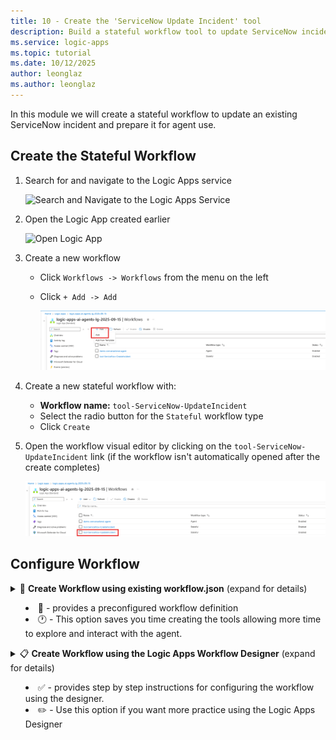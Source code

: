 ```yaml
---
title: 10 - Create the 'ServiceNow Update Incident' tool
description: Build a stateful workflow tool to update ServiceNow incidents and enable agent work note recording.
ms.service: logic-apps
ms.topic: tutorial
ms.date: 10/12/2025
author: leonglaz
ms.author: leonglaz
---
```


In this module we will create a stateful workflow to update an existing ServiceNow incident and prepare it for agent use.


## Create the Stateful Workflow
1. Search for and navigate to the Logic Apps service

    ![Search and Navigate to the Logic Apps Service](./images/10_01_search_bar_logic_apps.png "search and navigate to logics apps")


1. Open the Logic App created earlier 

    ![Open Logic App](./images/10_02_logic_apps_list.png "open logic app")

1. Create a new workflow
    - Click `Workflows -> Workflows` from the menu on the left
    - Click `+ Add -> Add`

      ![Create New Workflow](./images/10_03_create_new_workflow.png "create new workflow")

1. Create a new stateful workflow with:
    
    - **Workflow name:** `tool-ServiceNow-UpdateIncident`
    - Select the radio button for the `Stateful` workflow type
    - Click `Create`

    

1. Open the workflow visual editor by clicking on the `tool-ServiceNow-UpdateIncident` link (if the workflow isn't automatically opened after the create completes)

    ![Open Workflow](./images/10_05_open_workflow.png "Open Workflow" )

## Configure Workflow 

<details>
<summary>
    🚀 <b>Create Workflow using existing workflow.json</b> (expand for details)

  - 📄 -  provides a preconfigured workflow definition
  - 🕐 - This option saves you time creating the tools allowing more time to explore and interact with the agent.
</summary>

## Configure Worflow using existing workflow.json
1. Select the `Code` Option in the **Tools**

    ![Tools - Code](./images/10_01_01_tools_code_menu.png "tools code menu")

1. Paste the contents of the `workflow.json` file into the editor

 
    ```JSON
    {
        "definition": {
            "$schema": "https://schema.management.azure.com/providers/Microsoft.Logic/schemas/2016-06-01/workflowdefinition.json#",
            "contentVersion": "1.0.0.0",
            "actions": {
                "List_Records": {
                    "type": "ApiConnection",
                    "inputs": {
                        "host": {
                            "connection": {
                                "referenceName": "service-now"
                            }
                        },
                        "method": "get",
                        "path": "/api/now/v2/table/@{encodeURIComponent('incident')}",
                        "queries": {
                            "sysparm_display_value": false,
                            "sysparm_exclude_reference_link": true,
                            "sysparm_query": "number=@{triggerBody()?['TicketNumber']}"
                        }
                    },
                    "runAfter": {}
                },
                "Update_Record": {
                    "type": "ApiConnection",
                    "inputs": {
                        "host": {
                            "connection": {
                                "referenceName": "service-now"
                            }
                        },
                        "method": "put",
                        "body": {
                            "state": "2",
                            "work_notes": "@triggerBody()?['Notes']"
                        },
                        "path": "/api/now/v2/table/@{encodeURIComponent('incident')}/@{encodeURIComponent(first(body('List_Records')?['result'])['sys_id'])}",
                        "queries": {
                            "sysparm_display_value": false,
                            "sysparm_exclude_reference_link": true
                        }
                    },
                    "runAfter": {
                        "List_Records": [
                            "SUCCEEDED"
                        ]
                    }
                },
                "Response": {
                    "type": "Response",
                    "kind": "Http",
                    "inputs": {
                        "statusCode": 200,
                        "body": {
                            "status": "Ticket {@{triggerBody()?['TicketNumber']}} has been updated successfully"
                        }
                    },
                    "runAfter": {
                        "Update_Record": [
                            "SUCCEEDED"
                        ]
                    }
                }
            },
            "outputs": {},
            "triggers": {
                "When_an_HTTP_request_is_received": {
                    "type": "Request",
                    "kind": "Http",
                    "inputs": {
                        "schema": {
                            "type": "object",
                            "properties": {
                                "TicketNumber": {
                                    "type": "string"
                                },
                                "Notes": {
                                    "type": "string"
                                }
                            }
                        }
                    }
                }
            }
        },
        "kind": "Stateful"
    }
    ```


1. Click the `Save` button to save the changes to the workflow

    ![Save Changes](./images/10_01_02_save_code.png "save changes")

    The follwoing message will appear once the changes have been successfully saved:
    
    ![Save Success](./images/10_01_03_save_success_status.png "save success")

1. Click on the `Designer` option in the **Tools** menu to review the workflow using the designer.

    ![Review Workflow using Designer](./images/10_01_04_workflow_designer_review.png "review workflow using designer")
</details>

<details>
<summary>
    📋 <b>Create Workflow using the Logic Apps Workflow Designer</b>  (expand for details)
    
- ✅ - provides step by step instructions for configuring the workflow using the designer. 
- ✏️ - Use this option if you want more practice using the Logic Apps Designer 
</summary>

## Configure Workflow using designer
1. Configure the workflow trigger to accept an HTTP Request
    - Click on `Add Trigger`
    - Select the `Request` action located in the **Built-in tools** group

        ![Add Trigger - Request Action](./images/10_06_add_trigger_request_action.png "add trigger request action")
        
    - Select the `When a HTTP request is received`

        ![Select Action When a HTTP Request is Received](./images/10_07_add_action_when_a_http_request_is_received.png "select when a HTTP request is received")

1. Configure the `When a HTTP request is received` action:
    - **Request Body JSON Schema**
        ```JSON
       {
            "type": "object",
            "properties": {
                "TicketNumber": {
                    "type": "string"
                },
                "Notes": {
                    "type": "string"
                }
            }
       }
       ```

1. Look up the internal identifier for the **Incident** in ServiceNow

    - Add a new action. Click `+ Add an action`

        ![Add an action](./images/10_08_add_a_action.png "add a action")

    - Select the `ServiceNow - List Records` action

        ![Select Action ServiceNow List Records](./images/10_09_action_servicenow_list_records.png "servicenow list records")

1. Configure the List Records Activity as follows
    - **Record Type:** `Incident`
    - **Advanced Parameters** (click `Show all`)
    - **Query:** `number=@{triggerBody()?['TicketNumber']}`

        (**note:** notice that the ServiceNow connection was automatically selected for the activity)

        ![ServiceNow List Activity Configuration](./images/10_10_servicenow_list_records_configuration.png "servicenow list records configuration")

1. Add the **Update Record** action to update the work notes on the incident in ServiceNow
    - Click on the `+` -> `Add an Action`
    - Search for `ServiceNow` Connector and select the `Update Record` Activity

        ![ServiceNow Update Activity](./images/10_11_search_action_sevicenow_update_activity.png "servicenow update activity")

1. Configure the **Update Record** action
    - **Record Type:** `Incident`
    - **System ID:** *(using the expression (fx) editor)* `first(body('List_Records')?['result'])['sys_id']`
    - **State:** *(Advanced Parameter)* `2`
    - **Work Notes:** *(Advanced Parameter)* `@{triggerBody()?['Notes']}`

        ![ServiceNow Update Activity Config](./images/10_12_update_activity_config.png "servicenow update activity config")

1. Add the **Response** activity to return a status message to the calling process
    - Click on the `+` -> `Add an Action`
    - Search for and select the `Response` activity

      ![Search Activity Response](./images/10_11_search_activity_response.png "search activity response")

1. Configure the **Response** activity
    - **Body:** 
        ```
        {
            "status": "Ticket {@{triggerBody()?['TicketNumber']}} has been updated successfully"
        }
        ```
      ![Response Activity Config](./images/10_13_response_activity_config.png "response activity config")

1. Save your workflow

    ![Save Workflow](./images/10_14_save_workflow.png "save workflow")
</details>